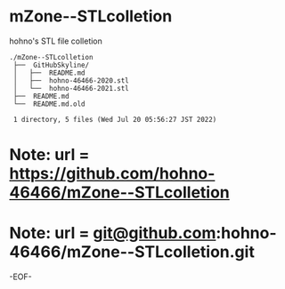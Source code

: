 # mZone--STLcolletion

hohno's STL file colletion 

    ./mZone--STLcolletion
     ├──  GitHubSkyline/
     │   ├──  README.md
     │   ├──  hohno-46466-2020.stl
     │   └──  hohno-46466-2021.stl
     ├──  README.md
     └──  README.md.old
     
     1 directory, 5 files (Wed Jul 20 05:56:27 JST 2022)

# Note: url = https://github.com/hohno-46466/mZone--STLcolletion

# Note: url = git@github.com:hohno-46466/mZone--STLcolletion.git

-EOF-
